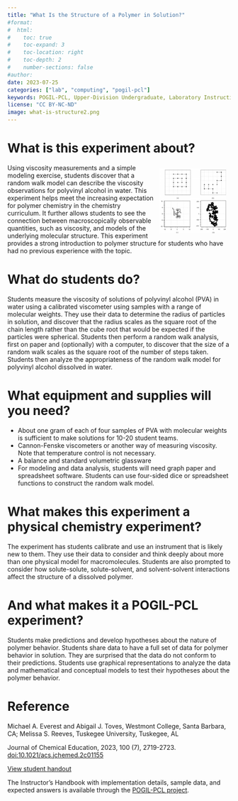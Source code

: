 ```yaml
---
title: "What Is the Structure of a Polymer in Solution?"
#format:
#  html:
#    toc: true
#    toc-expand: 3
#    toc-location: right
#    toc-depth: 2
#    number-sections: false
#author: 
date: 2023-07-25
categories: ["lab", "computing", "pogil-pcl"]
keywords: POGIL-PCL, Upper-Division Undergraduate, Laboratory Instruction, Physical Chemistry, Polymer Chemistry, Collaborative Learning, Inquiry-Based Learning, Molecular Structure, Physical Properties (Viscosity)
license: "CC BY-NC-ND"
image: what-is-structure2.png
---
```



# What is this experiment about?

<img src="what-is-structure2.png" width="30%" align="right" style="padding:10px;">

Using viscosity measurements and a simple modeling exercise, students discover that a random walk model can describe the viscosity observations for polyvinyl alcohol in water. This experiment helps meet the increasing expectation for polymer chemistry in the chemistry curriculum. It further allows students to see the connection between macroscopically observable quantities, such as viscosity, and models of the underlying molecular structure. This experiment provides a strong introduction to polymer structure for students who have had no previous experience with the topic.


# What do students do?

Students measure the viscosity of solutions of polyvinyl alcohol (PVA) in water using a calibrated viscometer using samples with a range of molecular weights. They use their data to determine the radius of particles in solution, and discover that the radius scales as the square root of the chain length rather than the cube root that would be expected if the particles were spherical. Students then perform a random walk analysis, first on paper and (optionally) with a computer, to discover that the size of a random walk scales as the square root of the number of steps taken. Students then analyze the appropriateness of the random walk model for polyvinyl alcohol dissolved in water.


# What equipment and supplies will you need?

-   About one gram of each of four samples of PVA with molecular weights is sufficient to make solutions for 10-20 student teams.
-   Cannon-Fenske viscometers or another way of measuring viscosity. Note that temperature control is not necessary.
-   A balance and standard volumetric glassware
-   For modeling and data analysis, students will need graph paper and spreadsheet software. Students can use four-sided dice or spreadsheet functions to construct the random walk model.


# What makes this experiment a physical chemistry experiment?

The experiment has students calibrate and use an instrument that is likely new to them. They use their data to consider and think deeply about more than one physical model for macromolecules. Students are also prompted to consider how solute-solute, solute-solvent, and solvent-solvent interactions affect the structure of a dissolved polymer.


# And what makes it a POGIL-PCL experiment?

Students make predictions and develop hypotheses about the nature of polymer behavior. Students share data to have a full set of data for polymer behavior in solution. They are surprised that the data do not conform to their predictions. Students use graphical representations to analyze the data and mathematical and conceptual models to test their hypotheses about the polymer behavior.


# Reference

Michael A. Everest and Abigail J. Toves, Westmont College, Santa Barbara, CA;  Melissa S. Reeves, Tuskegee University, Tuskegee, AL

Journal of Chemical Education, 2023, 100 (7), 2719-2723. [doi:10.1021/acs.jchemed.2c01155](https://doi.org/10.1021/acs.jchemed.2c01155)

[View student handout](https://chemistry.coe.edu/piper/pclform.html?expt=polymerViscosity)

The Instructor’s Handbook with implementation details, sample data, and expected answers is available through the [POGIL-PCL project](https://www.pogilpcl.org/get-connected). 

